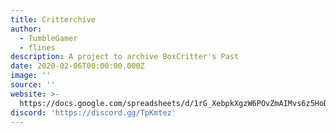 ```yaml
---
title: Critterchive
author:
  - TumbleGamer
  - flines
description: A project to archive BoxCritter's Past
date: 2020-02-06T00:00:00.000Z
image: ''
source: ''
website: >-
  https://docs.google.com/spreadsheets/d/1rG_XebpkXgzW6POvZmAIMvs6z5HoDJGCzn5rRH9GPJ0
discord: 'https://discord.gg/TpKmtez'
---
```


